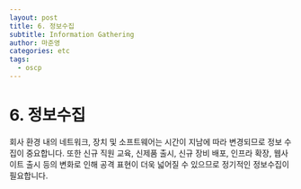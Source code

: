 ```yaml
---
layout: post
title: 6. 정보수집
subtitle: Information Gathering
author: 마준영
categories: etc
tags:
  - oscp
---
```

# 6. 정보수집

회사 환경 내의 네트워크, 장치 및 소프트웨어는 시간이 지남에 따라 변경되므로 정보 수집이 중요합니다.
또한 신규 직원 교육, 신제품 출시, 신규 장비 배포, 인프라 확장, 웹사이트 출시 등의 변화로 인해 공격 표현이 더욱 넓어질 수 있으므로 정기적인 정보수집이 필요합니다.